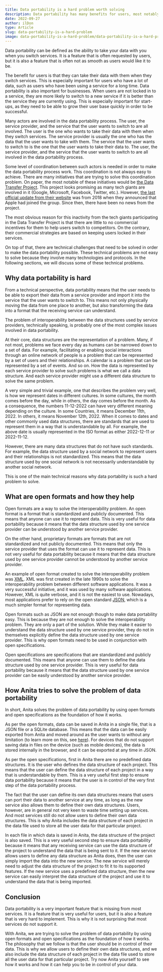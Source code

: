 ```yaml
---
title: Data portability is a hard problem worth solving 
description: Data portability has many benefits for users, most notably it ensures that they can take their data with them when they switch services.
date: 2022-09-27
author: ilDon
type: Article
slug: data-portability-is-a-hard-problem
image: data-portability-is-a-hard-problem/data-portability-is-a-hard-problem.png
---
```

Data portability can be defined as the ability to take your data with you when you switch services. It is a feature that is often requested by users, but it is also a feature that is often not as smooth as users would like it to be.

The benefit for users is that they can take their data with them when they switch services. This is especially important for users who have a lot of data, such as users who have been using a service for a long time. Data portability is also important for businesses. When users are not locked in to a service, they are more likely to switch to a new service if it is better than the service they are currently using. This is especially important for start-ups, as they need to be able to grow their user base quickly in order to be successful.

Many actors are involved in the data portability process. The user, the service provider, and the service that the user wants to switch to are all involved. The user is the one who wants to take their data with them when they switch services. The service provider is usually the one who has the data that the user wants to take with them. The service that the user wants to switch to is the one that the user wants to take their data to. The user, the service provider, and the service that the user wants to switch to are all involved in the data portability process.

<!-- /preview -->

Some level of coordination between such actors is needed in order to make the data portability process work. This coordination is not always easy to achieve. There are many initiatives that are trying to solve this coordination problem. On paper, the most notable of these initiatives would be [the Data Transfer Project](https://datatransferproject.dev/). This project looks promising as many tech giants are involved in it (Google, Microsoft, Facebook, Twitter, etc.). However, [the last official update from their website](https://datatransferproject.dev/updates) was from 2018 when they announced that Apple had joined the group. Since then, there have been no news from the project.

The most obvious reason for this inactivity from the tech giants participating in the Data Transfer Project is that there are little to no commercial incentives for them to help users switch to competitors. On the contrary, their commercial strategies are based on keeping users locked in their services.

On top of that, there are technical challenges that need to be solved in order to make the data portability possible. These technical problems are not easy to solve because they involve many technologies and protocols. In the following sections, we will discuss some of these technical problems.

## Why data portability is hard

From a technical perspective, data portability means that the user needs to be able to export their data from a service provider and import it into the service that the user wants to switch to. This means not only physically moving the data from one place to another, but also transforming the data into a format that the receiving service can understand.

The problem of interoperability between the data structures used by service providers, technically speaking, is probably one of the most complex issues involved in data portability. 

At their core, data structures are the representation of a problem. Many, if not most, problems we face every day as humans can be narrowed down to a set of data. For example, facilitating or enabling social interactions through an online network of people is a problem that can be represented by a set of users and their relationships. A calendar is a problem that can be represented by a set of events. And so on. How the data is represented by each service provider to solve such problems is what we call a data structure. And each service provider might use a different data structure to solve the same problem.

A very simple and trivial example, one that describes the problem very well, is how we represent dates in different cultures. In some cultures, the month comes before the day, while in others, the day comes before the month. As a consequence, the numbers 11-12-2022 can have very different meaning depending on the culture. In some Countries, it means December 11th, 2022. In others, it means November 12th, 2022. When it comes to dates and other commonly used data structures, there are standards that are used to represent them in a way that is understandable by all. For example, the above date is usually represented in the ISO format as either 2022-12-11 or 2022-11-12. 

However, there are many data structures that do not have such standards. For example, the data structure used by a social network to represent users and their relationships is not standardized. This means that the data structure used by one social network is not necessarily understandable by another social network.

This is one of the main technical reasons why data portability is such a hard problem to solve.

## What are open formats and how they help 

Open formats are a way to solve the interoperability problem. An open format is a format that is standardized and publicly documented. This means that anyone can use it to represent data. This is very useful for data portability because it means that the data structure used by one service provider can be understood by another service provider.

On the other hand, proprietary formats are formats that are not standardized and not publicly documented. This means that only the service provider that uses the format can use it to represent data. This is not very useful for data portability because it means that the data structure used by one service provider cannot be understood by another service provider.

An example of open format created to solve the interoperability problem was [XML](https://www.w3.org/XML/). XML was first created in the late 1990s to solve the interoperability problem between different software applications. It was a very successful initiative, and it was used by many software applications. However, XML is quite verbose, and it is not the easiest to use. Nowadays, most applications prefer to rely on the open standard [JSON](https://www.json.org/json-en.html), which is a much simpler format for representing data.

Open formats such as JSON are not enough though to make data portability easy. This is because they are not enough to solve the interoperability problem. They are only a part of the solution. While they make it easier to understand the data structure used by one service provider, they do not in themselves explicitly define the data structure used by one service provider. This is why open formats need to be used in conjunction with open specifications.

Open specifications are specifications that are standardized and publicly documented. This means that anyone can use them to define the data structure used by one service provider. This is very useful for data portability because it means that the data structure used by one service provider can be easily understood by another service provider.

## How Anita tries to solve the problem of data portability

In short, Anita solves the problem of data portability by using open formats and open specifications as the foundation of how it works.

As per the open formats, data can be saved in Anita in a single file, that is a JSON file or a SQLite database. This means that the data can be easily exported from Anita and moved around as the user wants to without any limitation (to learn more on this, see [here](/blog/articles/most-secure-cloud.html)). For devices that do not support saving data in files on the device (such as mobile devices), the data is stored internally in the browser, and it can be exported at any time in JSON.

As per the open specifications, first in Anita there are no predefined data structures. It is the user who defines the data structure of each project. This means that the user can define the data structure of each project in a way that is understandable by them. This is a very useful first step to ensure data portability because it means that the user is in control of the very first step of the data portability process.

The fact that the user can define its own data structures means that users can port their data to another service at any time, as long as the new service also allows them to define their own data structures. Users, however, are in general not very keen to waste time setting up services. And most services still do not allow users to define their own data structures. This is why Anita includes the data structure of each project in the data file used to store all the user data for that particular project. 

In each file in which data is saved in Anita, the data structure of the project is also saved. This is a very useful second step to ensure data portability because it means that any receiving service can use the data structure of the project to understand the data that is being sent to it. If the new service allows users to define any data structure as Anita does, then the user can simply import the data into the new service. The new service will merely need to adjust the data structure of the project to fit it to its supported features. If the new service uses a predefined data structure, then the new service can easily interpret the data structure of the project and use it to understand the data that is being imported.

## Conclusion

Data portability is a very important feature that is missing from most services. It is a feature that is very useful for users, but it is also a feature that is very hard to implement. This is why it is not surprising that most services do not support it.

With Anita, we are trying to solve the problem of data portability by using open formats and open specifications as the foundation of how it works. The philosophy that we follow is that the user should be in control of their data. This is why we allow users to define their own data structures, and we also include the data structure of each project in the data file used to store all the user data for that particular project. Try now Anita yourself to see how it works and how it can help you to be in control of your data.